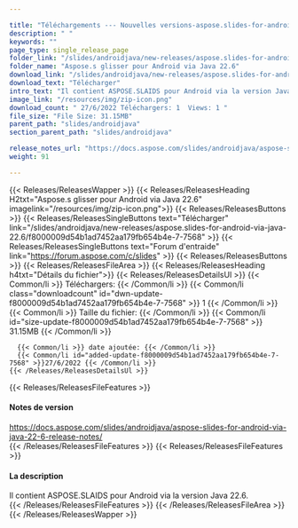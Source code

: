 ```yaml
---

title: "Téléchargements --- Nouvelles versions-aspose.slides-for-android-via-java-22.6"
description: " "
keywords: ""
page_type: single_release_page
folder_link: "/slides/androidjava/new-releases/aspose.slides-for-android-via-java-22.6/"
folder_name: "Aspose.s glisser pour Android via Java 22.6"
download_link: "/slides/androidjava/new-releases/aspose.slides-for-android-via-java-22.6/f8000009d54b1ad7452aa179fb654b4e-7-7568"
download_text: "Télécharger"
intro_text: "Il contient ASPOSE.SLAIDS pour Android via la version Java 22.6."
image_link: "/resources/img/zip-icon.png"
download_count: " 27/6/2022 Téléchargers: 1  Views: 1 "
file_size: "File Size: 31.15MB"
parent_path: "slides/androidjava"
section_parent_path: "slides/androidjava"

release_notes_url: "https://docs.aspose.com/slides/androidjava/aspose-slides-for-android-via-java-22-6-release-notes/"
weight: 91

---
```


{{< Releases/ReleasesWapper >}}
  {{< Releases/ReleasesHeading H2txt="Aspose.s glisser pour Android via Java 22.6" imagelink="/resources/img/zip-icon.png">}}
  {{< Releases/ReleasesButtons >}}
    {{< Releases/ReleasesSingleButtons text="Télécharger" link="/slides/androidjava/new-releases/aspose.slides-for-android-via-java-22.6/f8000009d54b1ad7452aa179fb654b4e-7-7568" >}}
    {{< Releases/ReleasesSingleButtons text="Forum d'entraide" link="https://forum.aspose.com/c/slides" >}}
  {{< Releases/ReleasesButtons >}}
  {{< Releases/ReleasesFileArea >}}
    {{< Releases/ReleasesHeading h4txt="Détails du fichier">}}
    {{< Releases/ReleasesDetailsUl >}}
      {{< Common/li >}} Téléchargers: {{< /Common/li >}}
      {{< Common/li class="downloadcount" id="dwn-update-f8000009d54b1ad7452aa179fb654b4e-7-7568" >}} 1 {{< /Common/li >}}
      {{< Common/li >}} Taille du fichier: {{< /Common/li >}}
      {{< Common/li id="size-update-f8000009d54b1ad7452aa179fb654b4e-7-7568" >}} 31.15MB {{< /Common/li >}}

      {{< Common/li >}} date ajoutée: {{< /Common/li >}}
      {{< Common/li id="added-update-f8000009d54b1ad7452aa179fb654b4e-7-7568" >}}27/6/2022 {{< /Common/li >}}
    {{< /Releases/ReleasesDetailsUl >}}

  {{< Releases/ReleasesFileFeatures >}}
      <h4>Notes de version</h4><div><a href='https://docs.aspose.com/slides/androidjava/aspose-slides-for-android-via-java-22-6-release-notes/'>https://docs.aspose.com/slides/androidjava/aspose-slides-for-android-via-java-22-6-release-notes/</a></div>
  {{< /Releases/ReleasesFileFeatures >}}
  {{< Releases/ReleasesFileFeatures >}}
      <h4>La description</h4><div class="HTMLDescription">Il contient ASPOSE.SLAIDS pour Android via la version Java 22.6.</div>
  {{< /Releases/ReleasesFileFeatures >}}
 {{< /Releases/ReleasesFileArea >}}
{{< /Releases/ReleasesWapper >}}


